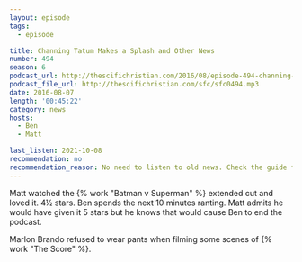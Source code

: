```yaml
---
layout: episode
tags:
  - episode

title: Channing Tatum Makes a Splash and Other News
number: 494
season: 6
podcast_url: http://thescifichristian.com/2016/08/episode-494-channing-tatum-makes-a-splash-and-other-news/
podcast_file_url: http://thescifichristian.com/sfc/sfc0494.mp3
date: 2016-08-07
length: '00:45:22'
category: news
hosts:
  - Ben
  - Matt

last_listen: 2021-10-08
recommendation: no
recommendation_reason: No need to listen to old news. Check the guide for what's interesting in hindsight.
---
```


Matt watched the {% work "Batman v Superman" %} extended cut and loved it. 4½ stars. Ben spends the next 10 minutes ranting. Matt admits he would have given it 5 stars but he knows that would cause Ben to end the podcast.

Marlon Brando refused to wear pants when filming some scenes of {% work "The Score" %}.